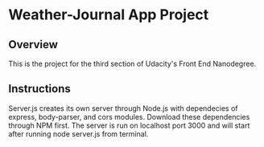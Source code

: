 # Weather-Journal App Project

## Overview
This is the project for the third section of Udacity's Front End Nanodegree.  

## Instructions
Server.js creates its own server through Node.js with dependecies of express, body-parser, and cors modules. Download these dependencies through NPM first. The server is run on localhost port 3000 and will start after running node server.js from terminal. 